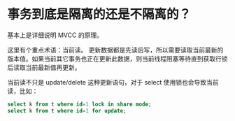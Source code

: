 # 事务到底是隔离的还是不隔离的？
基本上是详细说明 MVCC 的原理。

这里有个重点术语：当前读。
更新数据都是先读后写，所以需要读取当前最新的版本值。如果当前其它事务也正在更新此数据，则当前线程阻塞等待直到获取行锁后读取当前最新值再更新。

当前读不只是 update/delete 这种更新语句，对于 select 使用锁也会导致当前读，比如：
```sql
select k from t where id=1 lock in share mode;
select k from t where id=1 for update;
```

